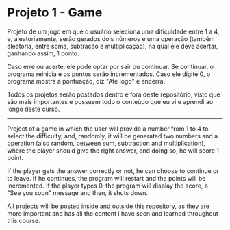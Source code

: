 # Projeto 1 - Game

Projeto de um jogo em que o usuário seleciona uma dificuldade entre 1 a 4, e, aleatoriamente, serão gerados dois números e uma operação (também aleatoria, entre soma, subtração e multiplicação),
na qual ele deve acertar, ganhando assim, 1 ponto. 

Caso erre ou acerte, ele pode optar por sair ou continuar. Se continuar, o programa reinicia e os pontos serão incrementados. Caso ele digite 0, o programa mostra a pontuação,
diz "Até logo" e encerra.

Todos os projetos serão postados dentro e fora deste repositório, visto que são mais importantes e possuem todo o conteúdo que eu vi e aprendi ao longo deste curso.

-----------------------------------------------
Project of a game in which the user will provide a number from 1 to 4 to select the difficulty, and, randomly, it will be generated two numbers and a operation (also random, between sum,
subtraction and multiplication), where the player should give the right answer, and doing so, he will score 1 point.

If the player gets the answer correctly or not, he can choose to continue or to leave. If he continues, the program will restart and the points will be incremented. If the player
types 0, the program will display the score, a "See you soon" message and then, it shuts down.

All projects will be posted inside and outside this repository, as they are more important and has all the content i have seen and learned throughout this course.
